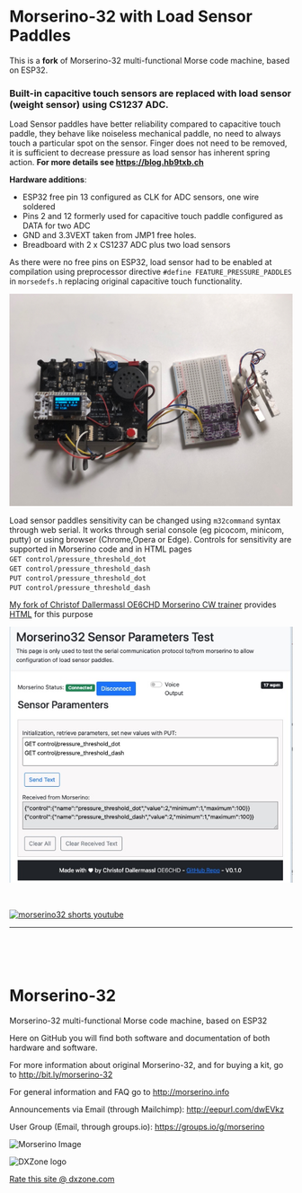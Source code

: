 # Morserino-32 with Load Sensor Paddles

This is a **fork** of Morserino-32 multi-functional Morse code machine, based on ESP32.

### Built-in capacitive touch sensors are replaced with load sensor (weight sensor) using CS1237 ADC. ###
Load Sensor paddles have better reliability compared to capacitive touch paddle, they behave like noiseless mechanical paddle, no need to always touch a particular spot on the sensor. Finger does not need to be removed, it is sufficient to decrease pressure as load sensor has inherent spring action.
**For more details see https://blog.hb9txb.ch**

**Hardware additions**:
- ESP32 free pin 13 configured as CLK for ADC sensors, one wire soldered
- Pins 2 and 12 formerly used for capacitive touch paddle configured as DATA for two ADC 
- GND and 3.3VEXT taken from JMP1 free holes.
- Breadboard with 2 x CS1237 ADC plus two load sensors

As there were no free pins on ESP32,  load sensor had to be enabled at compilation using preprocessor directive `#define FEATURE_PRESSURE_PADDLES` in `morsedefs.h` replacing original capacitive touch functionality.

![Morserino Image](https://raw.githubusercontent.com/djbr1/Morserino-32/master//Documentation/Hardware/IMG_1763.JPG?raw=true)

Load sensor paddles sensitivity can be changed using `m32command` syntax through web serial. It works through serial console (eg picocom, minicom, putty) or using browser (Chrome,Opera or Edge).
Controls for sensitivity are supported in Morserino code and in HTML pages<br>
`GET control/pressure_threshold_dot`<br>
`GET control/pressure_threshold_dash`<br>
`PUT control/pressure_threshold_dot`<br>
`PUT control/pressure_threshold_dash`<br>

[My fork of Christof Dallermassl OE6CHD Morserino CW trainer](https://github.com/djbr1/morserino32-trainer) provides [HTML](https://github.com/djbr1/morserino32-trainer/blob/main/sensor.html) for this purpose

![web serial console screenshot](https://github.com/djbr1/Morserino-32/blob/master/Documentation/Hardware/sensor.html.jpg?raw=true)

<br>
<!--TODO: 
- single lever functionality ie using just one load sensor - preferred by HST competitors.  -->

[![morserino32 shorts youtube](https://img.youtube.com/vi/P5Paj6hcao0/0.jpg)](https://www.youtube.com/watch?v=P5Paj6hcao0)




------------------------------------------
<br><br><br>

# Morserino-32
Morserino-32 multi-functional Morse code machine, based on ESP32

Here on GitHub you will find both software and documentation of both hardware and software.

For more information about original Morserino-32, and for buying a kit, go to http://bit.ly/morserino-32

For general information and FAQ go to http://morserino.info

Announcements via Email (through Mailchimp): http://eepurl.com/dwEVkz

User Group (Email, through groups.io): https://groups.io/g/morserino

![Morserino Image](https://raw.githubusercontent.com/oe1wkl/Morserino-32/master/Documentation/User%20Manual/Version%204.x/Morserino.jpg)

![DXZone logo](https://raw.githubusercontent.com/oe1wkl/Morserino-32/master/dxzone_180x85_rounded.gif)

<a href="https://www.dxzone.com/cgi-bin/dir/rate.cgi?ID=33277">Rate this site @ dxzone.com</a>
